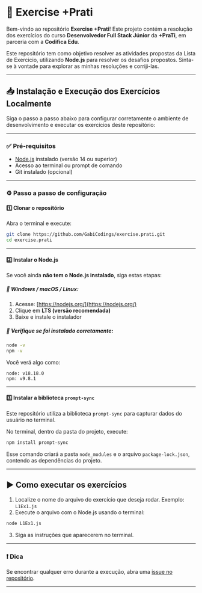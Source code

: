 # 🚀 Exercise +Prati

Bem-vindo ao repositório **Exercise +Prati**! Este projeto contém a resolução dos exercícios do curso **Desenvolvedor Full Stack Júnior** da **+PraTi**, em parceria com a **Codifica Edu**. 

Este repositório tem como objetivo resolver as atividades propostas da Lista de Exercicio, utilizando **Node.js** para resolver os desafios propostos. Sinta-se à vontade para explorar as minhas resoluções e corriji-las.

---

## 📥 Instalação e Execução dos Exercícios Localmente

Siga o passo a passo abaixo para configurar corretamente o ambiente de desenvolvimento e executar os exercícios deste repositório:

---

### ✅ Pré-requisitos

- [Node.js](https://nodejs.org/) instalado (versão 14 ou superior)
- Acesso ao terminal ou prompt de comando
- Git instalado (opcional)

---

### ⚙️ Passo a passo de configuração

#### 1️⃣ Clonar o repositório

Abra o terminal e execute:

```bash
git clone https://github.com/GabiCodings/exercise.prati.git
cd exercise.prati
```

---

#### 2️⃣ Instalar o Node.js

Se você ainda **não tem o Node.js instalado**, siga estas etapas:

##### 🔵 Windows / macOS / Linux:

1. Acesse: [https://nodejs.org/](https://nodejs.org/)
2. Clique em **LTS (versão recomendada)**
3. Baixe e instale o instalador

##### 🔎 Verifique se foi instalado corretamente:

```bash
node -v
npm -v
```

Você verá algo como:

```
node: v18.18.0
npm: v9.8.1
```

---

#### 3️⃣ Instalar a biblioteca `prompt-sync`

Este repositório utiliza a biblioteca `prompt-sync` para capturar dados do usuário no terminal.

No terminal, dentro da pasta do projeto, execute:

```bash
npm install prompt-sync
```

Esse comando criará a pasta `node_modules` e o arquivo `package-lock.json`, contendo as dependências do projeto.

---

## ▶️ Como executar os exercícios

1. Localize o nome do arquivo do exercício que deseja rodar. Exemplo: `L1Ex1.js`
2. Execute o arquivo com o Node.js usando o terminal:

```bash
node L1Ex1.js
```

3. Siga as instruções que aparecerem no terminal.

---

### ❗ Dica

Se encontrar qualquer erro durante a execução, abra uma [issue no repositório](https://github.com/GabiCodings/exercise.prati/issues).

---
